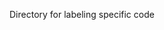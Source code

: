 <!--
Copyright 2020-2021 Voxel Labs, Inc.
All rights reserved.

This document may not be reproduced, republished, distributed, transmitted,
displayed, broadcast or otherwise exploited in any manner without the express
prior written permission of Voxel Labs, Inc. The receipt or possession of this
document does not convey any rights to reproduce, disclose, or distribute its
contents, or to manufacture, use, or sell anything that it may describe, in
whole or in part.
-->

Directory for labeling specific code
